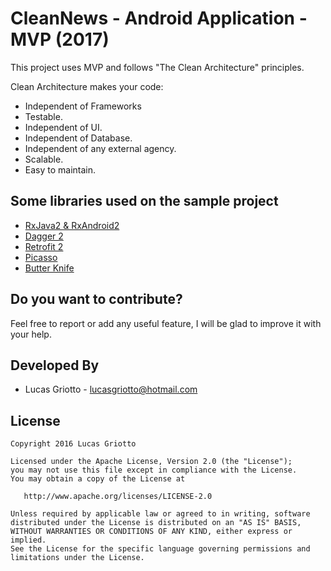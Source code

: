 
# CleanNews - Android Application - MVP (2017)

This project uses MVP and follows "The Clean Architecture" principles.

Clean Architecture makes your code:
* Independent of Frameworks
* Testable.
* Independent of UI.
* Independent of Database.
* Independent of any external agency.
* Scalable.
* Easy to maintain.


Some libraries used on the sample project
------------------------------------
* [RxJava2 & RxAndroid2][1]
* [Dagger 2][2]
* [Retrofit 2][3]
* [Picasso][4]
* [Butter Knife][5]

[1]: https://github.com/ReactiveX/RxAndroid
[2]: https://github.com/google/dagger
[3]: http://square.github.io/retrofit/
[4]: http://square.github.io/picasso/
[5]: http://jakewharton.github.io/butterknife/

Do you want to contribute?
--------------------------

Feel free to report or add any useful feature, I will be glad to improve it with your help.


Developed By
------------

* Lucas Griotto  - <lucasgriotto@hotmail.com>

License
-------

    Copyright 2016 Lucas Griotto

    Licensed under the Apache License, Version 2.0 (the "License");
    you may not use this file except in compliance with the License.
    You may obtain a copy of the License at

       http://www.apache.org/licenses/LICENSE-2.0

    Unless required by applicable law or agreed to in writing, software
    distributed under the License is distributed on an "AS IS" BASIS,
    WITHOUT WARRANTIES OR CONDITIONS OF ANY KIND, either express or implied.
    See the License for the specific language governing permissions and
    limitations under the License.